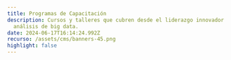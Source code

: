 ```yaml
---
title: Programas de Capacitación
description: Cursos y talleres que cubren desde el liderazgo innovador hasta el
  análisis de big data.
date: 2024-06-17T16:14:24.992Z
recurso: /assets/cms/banners-45.png
highlight: false
---
```


